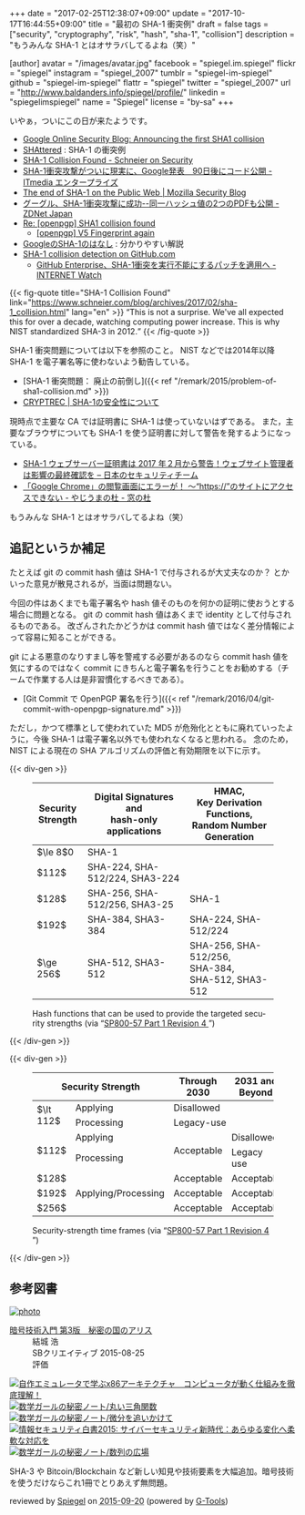 +++
date = "2017-02-25T12:38:07+09:00"
update = "2017-10-17T16:44:55+09:00"
title = "最初の SHA-1 衝突例"
draft = false
tags = ["security", "cryptography", "risk", "hash", "sha-1", "collision"]
description = "もうみんな SHA-1 とはオサラバしてるよね（笑）"

[author]
  avatar = "/images/avatar.jpg"
  facebook = "spiegel.im.spiegel"
  flickr = "spiegel"
  instagram = "spiegel_2007"
  tumblr = "spiegel-im-spiegel"
  github = "spiegel-im-spiegel"
  flattr = "spiegel"
  twitter = "spiegel_2007"
  url = "http://www.baldanders.info/spiegel/profile/"
  linkedin = "spiegelimspiegel"
  name = "Spiegel"
  license = "by-sa"
+++

いやぁ，ついにこの日が来たようです。

- [Google Online Security Blog: Announcing the first SHA1 collision](https://security.googleblog.com/2017/02/announcing-first-sha1-collision.html)
- [SHAttered](https://shattered.it/) : SHA-1 の衝突例
- [SHA-1 Collision Found - Schneier on Security](https://www.schneier.com/blog/archives/2017/02/sha-1_collision.html)
- [SHA-1衝突攻撃がついに現実に、Google発表　90日後にコード公開 - ITmedia エンタープライズ](http://www.itmedia.co.jp/enterprise/articles/1702/24/news067.html)
- [The end of SHA-1 on the Public Web | Mozilla Security Blog](https://blog.mozilla.org/security/2017/02/23/the-end-of-sha-1-on-the-public-web/)
- [グーグル、SHA-1衝突攻撃に成功--同一ハッシュ値の2つのPDFも公開 - ZDNet Japan](https://japan.zdnet.com/article/35097102/)
- [Re: [openpgp] SHA1 collision found](https://mailarchive.ietf.org/arch/msg/openpgp/AjJ3BHzd2c9K2KQ3DTk9Ry_QVYM)
    - [[openpgp] V5 Fingerprint again](https://mailarchive.ietf.org/arch/msg/openpgp/_uV_coJ0CYayv_2ptJMuSraJhws)
- [GoogleのSHA-1のはなし](https://www.slideshare.net/herumi/googlesha1) : 分かりやすい解説
- [SHA-1 collision detection on GitHub.com](https://github.com/blog/2338-sha-1-collision-detection-on-github-com)
    - [GitHub Enterprise、SHA-1衝突を実行不能にするパッチを適用へ -INTERNET Watch](http://internet.watch.impress.co.jp/docs/news/1050486.html)

{{< fig-quote title="SHA-1 Collision Found" link="https://www.schneier.com/blog/archives/2017/02/sha-1_collision.html" lang="en" >}}
<q>This is not a surprise. We've all expected this for over a decade, watching computing power increase. This is why NIST standardized SHA-3 in 2012.</q>
{{< /fig-quote >}}

SHA-1 衝突問題については以下を参照のこと。
NIST などでは2014年以降 SHA-1 を電子署名等に使わないよう勧告している。

- [SHA-1 衝突問題： 廃止の前倒し]({{< ref "/remark/2015/problem-of-sha1-collision.md" >}})
- [CRYPTREC | SHA-1の安全性について](http://www.cryptrec.go.jp/topics/cryptrec_20151218_sha1_cryptanalysis.html)

現時点で主要な CA では証明書に SHA-1 は使っていないはずである。
また，主要なブラウザについても SHA-1 を使う証明書に対して警告を発するようになっている。

- [SHA-1 ウェブサーバー証明書は 2017 年２月から警告！ウェブサイト管理者は影響の最終確認を – 日本のセキュリティチーム](https://blogs.technet.microsoft.com/jpsecurity/2016/11/25/sha1countdown/)
- [「Google Chrome」の閲覧画面にエラーが！ ～“https://”のサイトにアクセスできない - やじうまの杜 - 窓の杜](http://forest.watch.impress.co.jp/docs/serial/yajiuma/1041798.html)

もうみんな SHA-1 とはオサラバしてるよね（笑）

## 追記というか補足

たとえば git の commit hash 値は SHA-1 で付与されるが大丈夫なのか？ とかいった意見が散見されるが，当面は問題ない。

今回の件はあくまでも電子署名や hash 値そのものを何かの証明に使おうとする場合に問題となる。
git の commit hash 値はあくまで identity として付与されるものである。
改ざんされたかどうかは commit hash 値ではなく差分情報によって容易に知ることができる。

git による悪意のなりすまし等を警戒する必要があるのなら commit hash 値を気にするのではなく commit にきちんと電子署名を行うことをお勧めする（チームで作業する人は是非習慣化するべきである）。

- [Git Commit で OpenPGP 署名を行う]({{< ref "/remark/2016/04/git-commit-with-openpgp-signature.md" >}})

ただし，かつて標準として使われていた MD5 が危殆化とともに廃れていったように，今後 SHA-1 は電子署名以外でも使われなくなると思われる。
念のため， NIST による現在の SHA アルゴリズムの評価と有効期限を以下に示す。

{{< div-gen >}}
<figure lang='en'>
<style>
main table.nist3 th  {
  vertical-align:middle;
  text-align: center;
}
main table.nist3 td  {
  //vertical-align:middle;
  text-align: center;
}
</style>
<table class="nist3">
<thead>
<tr>
<th>Security <br>Strength</th>
<th>Digital Signatures and <br>hash-only applications</th>
<th>HMAC,<br>Key Derivation Functions,<br>Random Number Generation</th>
</tr>
</thead>
<tbody>
<tr>
<td> $\le 8$0</td>
<td>SHA-1</td>
<td>&nbsp;</td>
</tr><tr>
<td>$112$</td>
<td>SHA-224, SHA-512/224, SHA3-224</td>
<td>&nbsp;</td>
</tr><tr>
<td>$128$</td>
<td>SHA-256, SHA-512/256, SHA3-25</td>
<td>SHA-1</td>
</tr><tr>
<td>$192$</td>
<td>SHA-384, SHA3-384</td>
<td>SHA-224, SHA-512/224</td>
</tr><tr>
<td>$\ge 256$</td>
<td>SHA-512, SHA3-512</td>
<td>SHA-256, SHA-512/256,<br> SHA-384,<br> SHA-512, SHA3-512</td>
</tr>
</tbody>
</table>
<figcaption>Hash functions that can be used to provide the targeted security strengths (via <q><a href='https://doi.org/10.6028/NIST.SP.800-57pt1r4'>SP800-57 Part 1 Revision 4 <sup><i class='far fa-file-pdf'></i></sup></a></q>)</figcaption>
</figure>
{{< /div-gen >}}

{{< div-gen >}}
<figure lang='en'>
<style>
main table.nist4 th  {
  vertical-align:middle;
  text-align: center;
}
main table.nist4 td  {
  vertical-align:middle;
  text-align: center;
}
</style>
<table class="nist4">
<thead>
<tr>
<th colspan='2'>Security Strength</th>
<th>Through<br> 2030</th>
<th>2031 and<br> Beyond</th>
</tr>
</thead>
<tbody>
<tr><td rowspan='2'>$\lt 112$</td><td>Applying</td>  <td colspan='2'>Disallowed</td></tr>
<tr>                              <td>Processing</td><td colspan='2'>Legacy-use</td></tr>
<tr><td rowspan='2'>$112$</td>    <td>Applying</td>  <td rowspan='2'>Acceptable</td><td>Disallowed</td></tr>
<tr>                              <td>Processing</td>                               <td>Legacy use</td></tr>

<tr><td>$128$</td>                <td rowspan='3'>Applying/Processing</td><td>Acceptable</td><td>Acceptable</td></tr>
<tr><td>$192$</td>                                   <td>Acceptable</td><td>Acceptable</td></tr>
<tr><td>$256$</td>                                   <td>Acceptable</td><td>Acceptable</td></tr>
</tbody>
</table>
<figcaption>Security-strength time frames (via <q><a href='https://doi.org/10.6028/NIST.SP.800-57pt1r4'>SP800-57 Part 1 Revision 4 <sup><i class='far fa-file-pdf'></i></sup></a></q>)</figcaption>
</figure>
{{< /div-gen >}}

## 参考図書

<div class="hreview" ><a class="item url" href="http://www.amazon.co.jp/exec/obidos/ASIN/B015643CPE/baldandersinf-22/"><img src="http://ecx.images-amazon.com/images/I/51t6yHHVwEL._SL160_.jpg" alt="photo" class="photo"  /></a><dl ><dt class="fn"><a class="item url" href="http://www.amazon.co.jp/exec/obidos/ASIN/B015643CPE/baldandersinf-22/">暗号技術入門 第3版　秘密の国のアリス</a></dt><dd>結城 浩 </dd><dd>SBクリエイティブ 2015-08-25</dd><dd>評価<abbr class="rating" title="5"><img src="http://g-images.amazon.com/images/G/01/detail/stars-5-0.gif" alt="" /></abbr> </dd></dl><p class="similar"><a href="http://www.amazon.co.jp/exec/obidos/ASIN/B0148FQNVC/baldandersinf-22/" target="_top"><img src="http://images.amazon.com/images/P/B0148FQNVC.09._SCTHUMBZZZ_.jpg"  alt="自作エミュレータで学ぶx86アーキテクチャ　コンピュータが動く仕組みを徹底理解！"  /></a> <a href="http://www.amazon.co.jp/exec/obidos/ASIN/B00W6NCLJM/baldandersinf-22/" target="_top"><img src="http://images.amazon.com/images/P/B00W6NCLJM.09._SCTHUMBZZZ_.jpg"  alt="数学ガールの秘密ノート/丸い三角関数"  /></a> <a href="http://www.amazon.co.jp/exec/obidos/ASIN/B00Y9EYOIW/baldandersinf-22/" target="_top"><img src="http://images.amazon.com/images/P/B00Y9EYOIW.09._SCTHUMBZZZ_.jpg"  alt="数学ガールの秘密ノート/微分を追いかけて"  /></a> <a href="http://www.amazon.co.jp/exec/obidos/ASIN/B012BYBTZC/baldandersinf-22/" target="_top"><img src="http://images.amazon.com/images/P/B012BYBTZC.09._SCTHUMBZZZ_.jpg"  alt="情報セキュリティ白書2015: サイバーセキュリティ新時代：あらゆる変化へ柔軟な対応を"  /></a> <a href="http://www.amazon.co.jp/exec/obidos/ASIN/B00W6NCLL0/baldandersinf-22/" target="_top"><img src="http://images.amazon.com/images/P/B00W6NCLL0.09._SCTHUMBZZZ_.jpg"  alt="数学ガールの秘密ノート/数列の広場"  /></a> </p>
<p class="description">SHA-3 や Bitcoin/Blockchain など新しい知見や技術要素を大幅追加。暗号技術を使うだけならこれ1冊でとりあえず無問題。</p>
<p class="gtools" >reviewed by <a href='#maker' class='reviewer'>Spiegel</a> on <abbr class="dtreviewed" title="2015-09-20">2015-09-20</abbr> (powered by <a href="http://www.goodpic.com/mt/aws/index.html" >G-Tools</a>)</p>
</div>
